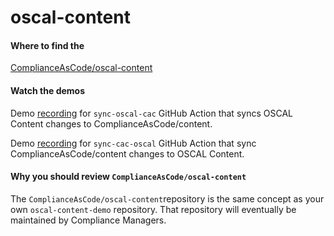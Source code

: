 # oscal-content

#### Where to find the

[ComplianceAsCode/oscal-content](https://github.com/ComplianceAsCode/oscal-content) 

#### Watch the demos 

Demo [recording](https://drive.google.com/file/d/1ZOc-H4f5zG_NCf_5rEuQMSwMZ52PkFzY/view) for `sync-oscal-cac` GitHub Action that syncs OSCAL Content changes to ComplianceAsCode/content.

Demo [recording](https://drive.google.com/file/d/1rvRlNkCzlvTh7NIC9JCKNIkiJCxW_S3W/view) for `sync-cac-oscal` GitHub Action that sync ComplianceAsCode/content changes to OSCAL Content.

#### Why you should review `ComplianceAsCode/oscal-content`

The `ComplianceAsCode/oscal-content`repository is the same concept as your own `oscal-content-demo` repository. That repository will eventually be maintained by Compliance Managers.
